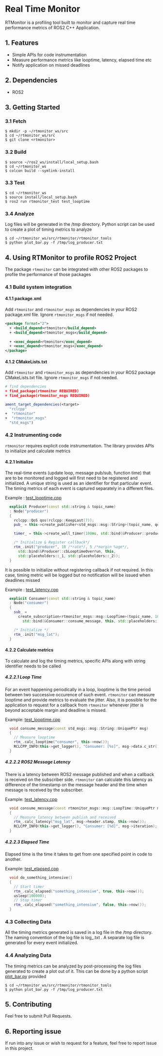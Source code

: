 # Real Time Monitor
RTMonitor is a profiling tool built to monitor and capture real time performance metrics of ROS2 C++ Application.

## 1. Features
* Simple APIs for code instrumentation
* Measure performance metrics like looptime, latency, elapsed time etc
* Notify application on missed deadlines

## 2. Dependencies
* ROS2

## 3. Getting Started
### 3.1 Fetch
```console
$ mkdir -p ~/rtmonitor_ws/src
$ cd ~/rtmonitor_ws/src
$ git clone <rtmonitor>

```
### 3.2 Build
```console
$ source ~/ros2_ws/install/local_setup.bash
$ cd ~/rtmonitor_ws
$ colcon build --symlink-install

```
### 3.3 Test
```console
$ cd ~/rtmonitor_ws
$ source install/local_setup.bash
$ ros2 run rtmonitor_test test_looptime
```
### 3.4 Analyze
Log files will be generated in the /tmp directory. Python script can be used to create a plot of timing metrics to analyze
```console
$ cd ~/rtmonitor_ws/src/rtmonitor/rtmonitor_tools
$ python plot_bar.py -f /tmp/log_producer.txt
```


## 4. Using RTMonitor to profile ROS2 Project
The package `rtmonitor` can be integrated with other ROS2 packages to profile the performance of those packages
### 4.1 Build system integration
#### 4.1.1 package.xml
Add `rtmonitor` and `rtmonitor_msgs` as dependencies in your ROS2 package.xml file. Ignore `rtmonitor_msgs` if not needed.
```xml
<package format="2">
  + <build_depend>rtmonitor</build_depend>
  + <build_depend>rtmonitor_msgs</build_depend>
  
  + <exec_depend>rtmonitor</exec_depend>
  + <exec_depend>rtmonitor_msgs</exec_depend>
</package>
```
#### 4.1.2 CMakeLists.txt
Add `rtmonitor` and `rtmonitor_msgs` as dependencies in your ROS2 package CMakeLists.txt file. Ignore `rtmonitor_msgs` if not needed.
```cmake
# find dependencies
+ find_package(rtmonitor REQUIRED)
+ find_package(rtmonitor_msgs REQUIRED)

ament_target_dependencies(<target>
  "rclcpp"
+  "rtmonitor"
+  "rtmonitor_msgs"
  "std_msgs")

```
### 4.2 Instrumenting code
`rtmonitor` requires explicit code instrumentation. The library provides APIs to initialize and calculate metrics
#### 4.2.1 Initialize
The real-time events (update loop, message pub/sub, function time) that are to be monitored and logged will first need to be registered and initialized. A unique string is used as an identifier for that particular event. The timing metrics of each event is captured separately in a different files.

Example : [test_looptime.cpp](rtmonitor_test/src/test_looptime.cpp#L38)
```cpp
  explicit Producer(const std::string & topic_name)
  : Node("producer")
  {
    rclcpp::QoS qos(rclcpp::KeepLast(7));
    pub_ = this->create_publisher<std_msgs::msg::String>(topic_name, qos);

    timer_ = this->create_wall_timer(100ms, std::bind(&Producer::produce_message, this));

    /* Initialize & Register callback*/
    rtm_.init("producer", 10 /*rate*/, 5 /*margin %age*/,
      std::bind(&Producer::cbLooptimeOverrun, this,
      std::placeholders::_1, std::placeholders::_2));
  }
```
It is possible to initialize without registering callback if not required. In this case, timing metric will be logged but no notification will be issued when deadlines missed

Example : [test_latency.cpp](rtmonitor_test/src/test_latency.cpp#L64)
```cpp
  explicit Consumer(const std::string & topic_name)
  : Node("consumer")
  {
    sub_ =
      create_subscription<rtmonitor_msgs::msg::LoopTime>(topic_name, 10,
        std::bind(&Consumer::consume_message, this, std::placeholders::_1));

    /* Initialize */
    rtm_.init("msg_lat");
  }
```
#### 4.2.2 Calculate metrics
To calculate and log the timing metrics, specific APIs along with string identifier needs to be called

##### 4.2.2.1 Loop Time
For an event happening periodically in a loop, looptime is the time period between two successive occurence of such event. `rtmonitor` can measure looptime and provide metrics to evaluate the jitter. Also, it is possible for the application to request for a callback from `rtmonitor` whenever jitter is beyond acceptable margin and deadline is missed.

Example: [test_looptime.cpp](rtmonitor_test/src/test_looptime.cpp)
```cpp
  void consume_message(const std_msgs::msg::String::UniquePtr msg)
  {
    // Measure looptime
    rtm_.calc_looptime("consumer", this->now());
    RCLCPP_INFO(this->get_logger(), "Consumer: [%s]", msg->data.c_str());
  }

```

##### 4.2.2.2 ROS2 Message Latency
There is a latency between ROS2 message published and when a callback is received on the subscriber side. `rtmonitor` can calculate this latency as difference of the timestamp on the message header and the time when message is received by the subscriber.

Example: [test_latency.cpp](rtmonitor_test/src/test_latency.cpp)
```cpp
  void consume_message(const rtmonitor_msgs::msg::LoopTime::UniquePtr msg)
  {
    // Measure latency between publish and received
    rtm_.calc_latency("msg_lat", msg->header.stamp, this->now());
    RCLCPP_INFO(this->get_logger(), "Consumer: [%d]", msg->iteration);
  }

```

##### 4.2.2.3 Elapsed Time
Elapsed time is the time it takes to get from one specified point in code to another.

Example: [test_elapsed.cpp](rtmonitor_test/src/test_elapsed.cpp)
```cpp
  void do_something_intensive()
  {
    // Start timer
    rtm_.calc_elapsed("something_intensive", true, this->now());
    usleep(100000);
    // Stop timer
    rtm_.calc_elapsed("something_intensive", false, this->now());
  }

```

### 4.3 Collecting Data
All the timing metrics generated is saved in a log file in the /tmp directory. The naming convention of the log file is log_<string-id>.txt . A separate log file is generated for every event initialized.

### 4.4 Analyzing Data
The timing metrics can be analyzed by post-processing the log files generated to create a plot out of it. This can be done by a python script [plot_bar.py](rtmonitor_tools/plot_bar.py) provided

```console
$ cd ~/rtmonitor_ws/src/rtmonitor/rtmonitor_tools
$ python plot_bar.py -f /tmp/log_producer.txt
```

## 5. Contributing
Feel free to submit Pull Requests.

## 6. Reporting issue
If run into any issue or wish to request for a feature, feel free to report issue in this project.

